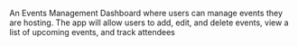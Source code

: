 An Events Management Dashboard where users can manage events
they are hosting. The app will allow users to add, edit, and delete events, view a list of upcoming events, and track attendees